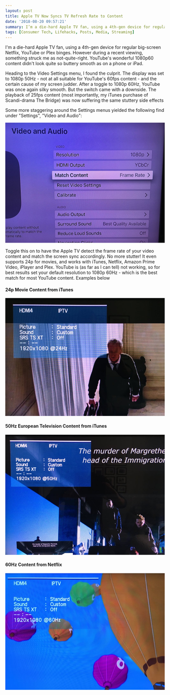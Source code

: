 ```yaml
---
layout: post
title: Apple TV Now Syncs TV Refresh Rate to Content
date: '2018-08-20 09:57:21'
summary: I’m a die-hard Apple TV fan, using a 4th-gen device for regular big-screen Netflix, YouTube or Plex binges. However during a recent viewing, something struck me as not-quite-right ...
tags: [Consumer Tech, Lifehacks, Posts, Media, Streaming]
---
```


I'm a die-hard Apple TV fan, using a 4th-gen device for regular big-screen Netflix, YouTube or Plex binges. However during a recent viewing, something struck me as not-quite-right. YouTube's wonderful 1080p60 content didn't look quite so buttery smooth as on a phone or iPad.

Heading to the Video Settings menu, I found the culprit. The display was set to 1080p 50Hz - not at all suitable for YouTube's 60fps content - and the certain cause of my screen judder. After a toggle to 1080p 60Hz, YouTube was once again silky smooth. But the switch came with a downside. The playback of 25fps content (most importantly, my iTunes purchase of Scandi-drama The Bridge) was now suffering the same stuttery side effects

Some more staggering around the Settings menus yielded the following find under "Settings", "Video and Audio":

![](/img/posts/apple-tv-match-content.jpeg)

Toggle this on to have the Apple TV detect the frame rate of your video content and match the screen sync accordingly. No more stutter! It even supports 24p for movies, and works with iTunes, Netflix, Amazon Prime Video, iPlayer and Plex. YouTube is (as far as I can tell) not working, so for best results set your default resolution to 1080p 60Hz - which is the best match for most YouTube content. Examples below

#### 24p Movie Content from iTunes

![](/img/posts/apple-tv-24hz-content.jpeg)

#### 50Hz European Television Content from iTunes

![](/img/posts/apple-tv-50hz-content.jpeg)

#### 60Hz Content from Netflix

![](/img/posts/apple-tv-60hz-content.jpeg)
